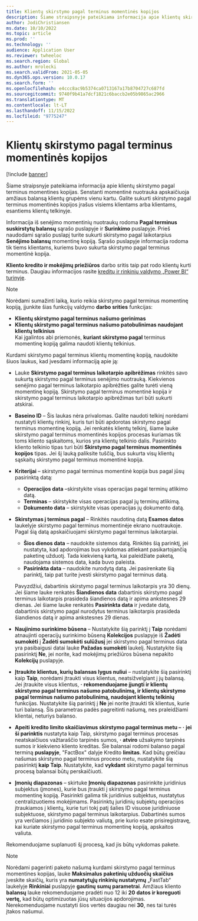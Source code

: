 ```yaml
---
title: Klientų skirstymo pagal terminus momentinės kopijos
description: Šiame straipsnyje pateikiama informacija apie klientų skirstymo pagal terminus momentines kopijas. Senstanti momentinė nuotrauka apskaičiuoja amžiaus balansą klientų grupėms vienu kartu.
author: JodiChristiansen
ms.date: 10/10/2022
ms.topic: article
ms.prod: ''
ms.technology: ''
audience: Application User
ms.reviewer: twheeloc
ms.search.region: Global
ms.author: mrolecki
ms.search.validFrom: 2021-05-05
ms.dyn365.ops.version: 10.0.17
ms.search.form: ''
ms.openlocfilehash: e4ccc8ac9b5374ca0713167a17b8704727c687fd
ms.sourcegitcommit: 9740f9b41a7dcf1821c6baccb2e05b9865ac2966
ms.translationtype: MT
ms.contentlocale: lt-LT
ms.lasthandoff: 11/15/2022
ms.locfileid: "9775247"
---
```

# <a name="customer-aging-snapshots"></a>Klientų skirstymo pagal terminus momentinės kopijos

[!include [banner](../includes/banner.md)]

Šiame straipsnyje pateikiama informacija apie klientų skirstymo pagal terminus momentines kopijas. Senstanti momentinė nuotrauka apskaičiuoja amžiaus balansą klientų grupėms vienu kartu. Galite sukurti skirstymo pagal terminus momentinės kopijos įrašus visiems klientams arba klientams, esantiems klientų telkinyje.

Informacija iš senėjimo momentinių nuotraukų rodoma **Pagal terminus suskirstytų balansų** sąrašo puslapyje ir **Surinkimo** puslapyje. Prieš naudodami sąrašo puslapį turite sukurti skirstymo pagal laikotarpius **Senėjimo balansų** momentinę kopiją. Sąrašo puslapyje informacija rodoma tik tiems klientams, kuriems buvo sukurta skirstymo pagal terminus momentinė kopija.

**Kliento kredito ir mokėjimų priežiūros** darbo sritis taip pat rodo klientų kurti terminus. Daugiau informacijos rasite [kreditų ir rinkinių valdymo „Power BI“ turinyje](credit-collections-power-bi.md).

> [!NOTE]
> Norėdami sumažinti laiką, kurio reikia skirstymo pagal terminus momentinę kopiją, įjunkite šias funkcijų valdymo **darbo srities** funkcijas: 
> - **Klientų skirstymo pagal terminus našumo gerinimas** 
> - **Klientų skirstymo pagal terminus našumo patobulinimas naudojant klientų telkinius**  
>Kai įgalintos abi priemonės, **kuriant skirstymo pagal** terminus momentinę kopiją galima naudoti klientų telkinius. 

Kurdami skirstymo pagal terminus klientų momentinę kopiją, naudokite šiuos laukus, kad įvesdami informaciją apie ją:

- Lauke **Skirstymo pagal terminus laikotarpio apibrėžimas** rinkitės savo sukurtą skirstymo pagal terminus senėjimo nuotrauką. Kiekvienos senėjimo pagal terminus laikotarpio apibrėžties galite turėti vieną momentinę kopiją. Skirstymo pagal terminus momentinė kopija ir skirstymo pagal terminus laikotarpio apibrėžimas turi būti sukurti atskirai.
- **Baseino ID** – Šis laukas nėra privalomas. Galite naudoti telkinį norėdami nustatyti klientų rinkinį, kuris turi būti apdorotas skirstymo pagal terminus momentinę kopiją. Jei renkatės klientų telkinį, šiame lauke skirstymo pagal terminus momentinės kopijos procesas kuriamas tik toms kliento sąskaitoms, kurios yra klientų telkinio dalis. Pasirinkto kliento telkinio tipas turi būti **Skirstymo pagal terminus momentinės kopijos** tipas. Jei šį lauką paliksite tuščią, bus sukurta visų klientų sąskaitų skirstymo pagal terminus momentinė kopija.


- **Kriterijai** – skirstymo pagal terminus momentinė kopija bus pagal jūsų pasirinktą datą:

    - **Operacijos data** –skirstykite visas operacijas pagal terminų atlikimo datą.
    - **Terminas** – skirstykite visas operacijas pagal jų terminų atlikimą.
    - **Dokumento data** – skirstykite visas operacijas jų dokumento datą.

- **Skirstymas į terminus pagal** – Rinkitės naudotiną datą **Esamos datos** laukelyje skirstymo pagal terminus momentinėje ekrano nuotraukoje. Pagal šią datą apskaičiuojami skirstymo pagal terminus laikotarpiai. 

    - **Šios dienos data** – naudokite sistemos datą. Rinkitės šią parinktį, jei nustatyta, kad apdorojimas bus vykdomas atliekant pasikartojančią paketinę užduotį. Tada kiekvieną kartą, kai paleidžiate paketą, naudojama sistemos data, kada buvo paleista.
    - **Pasirinkta data** – naudokite nurodytą datą. Jei pasirenkate šią parinktį, taip pat turite įvesti skirstymo pagal terminus datą.

   Pavyzdžiui, dabartinis skirstymo pagal terminus laikotarpis yra 30 dienų. Jei šiame lauke renkatės **Šiandienos data** dabartinis skirstymo pagal terminus laikotarpis prasideda šiandienos datą ir apima ankstesnes 29 dienas. Jei šiame lauke renkatės **Pasirinkta data** ir įvedate datą, dabartinis skirstymo pagal nurodytus terminus laikotarpis prasideda šiandienos datą ir apima ankstesnes 29 dienas.

- **Naujinimo surinkimo būsena** – Nustatykite šią parinktį į **Taip** norėdami atnaujinti operacijų surinkimo būseną **Kolekcijos** puslapyje iš **Žadėti sumokėti** į **Žadėti sumokėti sulūžusį** jei skirstymo pagal terminus data yra pasibaigusi datai lauke **Pažadas sumokėti** laukelį. Nustatykite šią pasirinktį **Ne**, jei norite, kad mokėjimų priežiūros būsena nepakito **Kolekcijų** puslapyje.
- **Įtraukite klientus, kurių balansas lygus nuliui** – nustatykite šią pasirinktį kaip **Taip**, norėdami įtraukti visus klientus, neatsižvelgiant į jų balansą. Jei įtraukite visus klientus, **·** **rekomenduojame įjungti ir klientų skirstymo pagal terminus našumo patobulinimą, ir klientų skirstymo pagal terminus našumo patobulinimą, naudojant klientų telkinių** funkcijas. Nustatykite šią parinktį į **Ne** jei norite įtraukti tik klientus, kurie turi balansą. Šis parametras padės pagreitinti našumą, nes praleidžiami klientai, neturiys balanso.
- **Apeiti kredito limito skaičiavimus skirstymo pagal terminus metu –** **·** **jei ši parinktis** nustatyta kaip Taip, skirstymo pagal terminus procesas neatskaičiuos važtaraščio tarpinės sumos, **·** **atviro** užsakymo tarpinės sumos ir kiekvieno kliento kreditas. Šie balansai rodomi balanso pagal terminą **puslapyje**, "FactBox" dalyje Kredito **limitas**. Kad būtų greičiau našumas skirstymo pagal terminus proceso metu, nustatykite šią pasirinktį **kaip Taip**. Nustatykite, kad **vykdant** skirstymo pagal terminus procesą balansai būtų perskaičiuoti. 
- **Įmonių diapazonas** – skirtuke **Įmonių diapazonas** pasirinkite juridinius subjektus (įmones), kurie bus įtraukti į skirstymo pagal terminus momentinę kopiją. Pasirinkti galima tik juridinius subjektus, nustatytus centralizuotiems mokėjimams. Pasirinktų juridinių subjektų operacijos įtraukiamos į klientų, kurie turi tokį patį šalies ID visuose juridiniuose subjektuose, skirstymo pagal terminus laikotarpius. Dabartinės sumos yra verčiamos į juridinio subjekto valiutą, prie kurio esate prisiregistravę, kai kuriate skirstymo pagal terminus momentinę kopiją, apskaitos valiuta.

Rekomenduojame suplanuoti šį procesą, kad jis būtų vykdomas pakete.

> [!NOTE]
> Norėdami pagerinti paketo našumą kurdami skirstymo pagal terminus momentines kopijas, lauke **Maksimalus paketinių užduočių skaičius** įveskite skaičių, kuris yra **numatytųjų rinkinių nustatymų** „FastTab“ laukelyje **Rinkiniai** puslapyje **gautinų sumų parametrai**. Amžiaus kliento **balansų** lauke rekomenduojame pradėti nuo 12 iki **20** **datos ir koreguoti vertę,** kad būtų optimizuotas jūsų situacijos apdorojimas. Nerekomenduojame nustatyti šios vertės daugiau nei **30**, nes tai turės įtakos našumui. 

